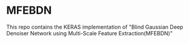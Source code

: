 # MFEBDN
This repo contains the KERAS implementation of "Blind Gaussian Deep Denoiser Network using Multi-Scale Feature Extraction(MFEBDN)"
